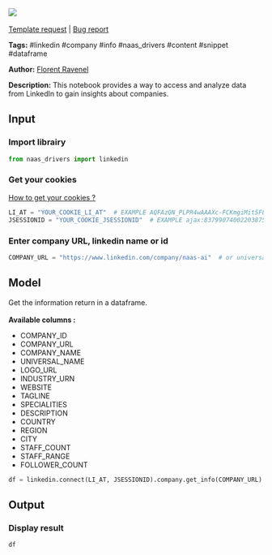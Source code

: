 <a href="https://app.naas.ai/user-redirect/naas/downloader?url=https://raw.githubusercontent.com/jupyter-naas/awesome-notebooks/master/LinkedIn/LinkedIn_Get_info_from_company.ipynb" target="_parent"><img src="https://naasai-public.s3.eu-west-3.amazonaws.com/open_in_naas.svg"/></a><br><br><a href="https://github.com/jupyter-naas/awesome-notebooks/issues/new?assignees=&labels=&template=template-request.md&title=Tool+-+Action+of+the+notebook+">Template request</a> | <a href="https://github.com/jupyter-naas/awesome-notebooks/issues/new?assignees=&labels=bug&template=bug_report.md&title=LinkedIn+-+Get+info+from+company:+Error+short+description">Bug report</a>

**Tags:** #linkedin #company #info #naas_drivers #content #snippet #dataframe

**Author:** [Florent Ravenel](https://www.linkedin.com/in/florent-ravenel/)

**Description:** This notebook provides a way to access and analyze data from LinkedIn to gain insights about companies.

## Input

### Import librairy


```python
from naas_drivers import linkedin
```

### Get your cookies
<a href='https://www.notion.so/LinkedIn-driver-Get-your-cookies-d20a8e7e508e42af8a5b52e33f3dba75'>How to get your cookies ?</a>


```python
LI_AT = "YOUR_COOKIE_LI_AT"  # EXAMPLE AQFAzQN_PLPR4wAAAXc-FCKmgiMit5FLdY1af3-2
JSESSIONID = "YOUR_COOKIE_JSESSIONID"  # EXAMPLE ajax:8379907400220387585
```

### Enter company URL, linkedin name or id


```python
COMPANY_URL = "https://www.linkedin.com/company/naas-ai"  # or universal name = "tesla" or id = "8819091"
```

## Model

Get the information return in a dataframe.<br><br>
**Available columns :**
- COMPANY_ID
- COMPANY_URL
- COMPANY_NAME
- UNIVERSAL_NAME
- LOGO_URL
- INDUSTRY_URN
- WEBSITE
- TAGLINE
- SPECIALITIES
- DESCRIPTION
- COUNTRY
- REGION
- CITY
- STAFF_COUNT
- STAFF_RANGE
- FOLLOWER_COUNT


```python
df = linkedin.connect(LI_AT, JSESSIONID).company.get_info(COMPANY_URL)
```

## Output

### Display result


```python
df
```
